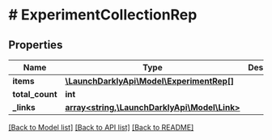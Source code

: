 # # ExperimentCollectionRep

## Properties

Name | Type | Description | Notes
------------ | ------------- | ------------- | -------------
**items** | [**\LaunchDarklyApi\Model\ExperimentRep[]**](ExperimentRep.md) |  | [optional]
**total_count** | **int** |  | [optional]
**_links** | [**array<string,\LaunchDarklyApi\Model\Link>**](Link.md) |  | [optional]

[[Back to Model list]](../../README.md#models) [[Back to API list]](../../README.md#endpoints) [[Back to README]](../../README.md)
